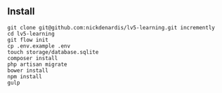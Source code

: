 ## Install

    git clone git@github.com:nickdenardis/lv5-learning.git incremently
    cd lv5-learning
    git flow init
    cp .env.example .env
    touch storage/database.sqlite
    composer install
    php artisan migrate
    bower install
    npm install
    gulp